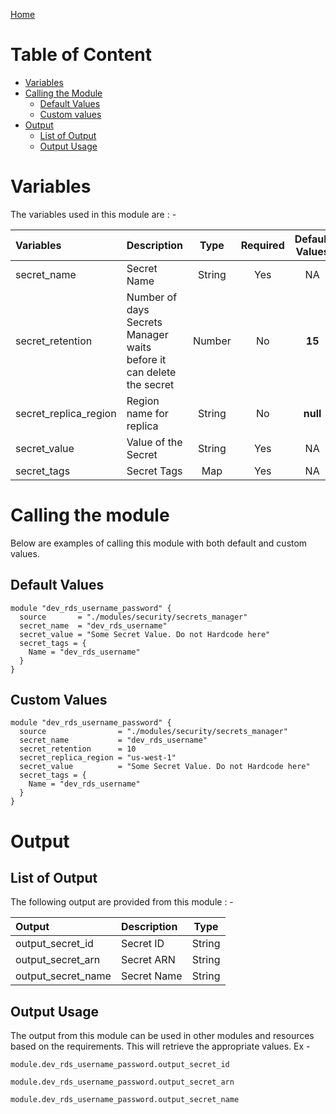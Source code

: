 [Home](../../../README.md)

# Table of Content

- [Variables](#variables)
- [Calling the Module](#calling-the-module)
  - [Default Values](#default-values)
  - [Custom values](#custom-values)
- [Output](#output)
  - [List of Output](#list-of-output)
  - [Output Usage](#output-usage)

# Variables

The variables used in this module are : -

| Variables | Description | Type | Required | Default Values |
|:----------|:------------|:----:|:--------:|:--------------:|
| secret_name | Secret Name | String | Yes | NA |
| secret_retention | Number of days Secrets Manager waits before it can delete the secret | Number | No | **15** |
| secret_replica_region | Region name for replica | String | No | **null** |
| secret_value | Value of the Secret | String | Yes | NA |
| secret_tags | Secret Tags | Map | Yes | NA |

# Calling the module

Below are examples of calling this module with both default and custom values.

## Default Values

```
module "dev_rds_username_password" {
  source       = "./modules/security/secrets_manager"
  secret_name  = "dev_rds_username"
  secret_value = "Some Secret Value. Do not Hardcode here"
  secret_tags = {
    Name = "dev_rds_username"
  }
}
```

## Custom Values

```
module "dev_rds_username_password" {
  source                = "./modules/security/secrets_manager"
  secret_name           = "dev_rds_username"
  secret_retention      = 10
  secret_replica_region = "us-west-1"
  secret_value          = "Some Secret Value. Do not Hardcode here"
  secret_tags = {
    Name = "dev_rds_username"
  }
}
```

# Output

## List of Output
The following output are provided from this module : -

| Output | Description | Type |
|:------ |:------------|:----:|
| output_secret_id | Secret ID | String |
| output_secret_arn | Secret ARN | String |
| output_secret_name | Secret Name | String |

## Output Usage

The output from this module can be used in other modules and resources based on the requirements. This will retrieve the appropriate values. Ex -

```
module.dev_rds_username_password.output_secret_id
```

```
module.dev_rds_username_password.output_secret_arn
```

```
module.dev_rds_username_password.output_secret_name
```